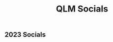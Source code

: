 ﻿---
layout: page
title: QLM Socials
subtitle:
---

## 2023 Socials
<script type="module" src="https://cdn.jsdelivr.net/npm/bsky-embed/dist/bsky-embed.es.js" async></script>
<bsky-embed feed="at://did:plc:rfrzhalcrvmrn6v3ycwrim44/app.bsky.feed.generator/aaaopomsq22gw&limit=30"></bsky-embed>

